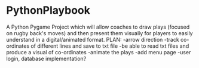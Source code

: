 # PythonPlaybook
A Python Pygame Project which will allow coaches to draw plays (focused on rugby back's moves) and then present them visually for players to easily understand in a digital/animated format.
PLAN:
-arrow direction
-track co-ordinates of different lines and save to txt file
-be able to read txt files and produce a visual of co-ordinates
-animate the plays
-add menu page
-user login, database implementation?
